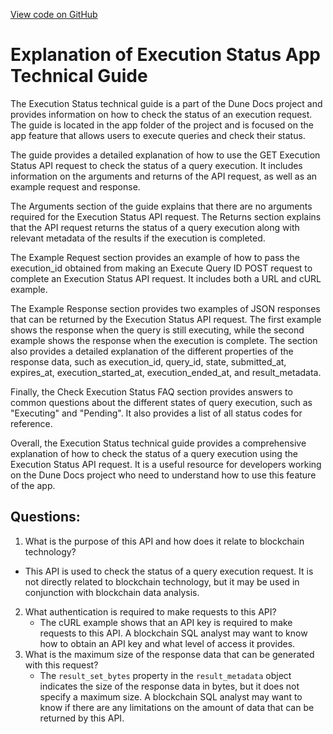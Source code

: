 [View code on GitHub](https://dune.com/docs/api/api-reference/execution-status.md)

# Explanation of Execution Status App Technical Guide

The Execution Status technical guide is a part of the Dune Docs project and provides information on how to check the status of an execution request. The guide is located in the app folder of the project and is focused on the app feature that allows users to execute queries and check their status. 

The guide provides a detailed explanation of how to use the GET Execution Status API request to check the status of a query execution. It includes information on the arguments and returns of the API request, as well as an example request and response. 

The Arguments section of the guide explains that there are no arguments required for the Execution Status API request. The Returns section explains that the API request returns the status of a query execution along with relevant metadata of the results if the execution is completed. 

The Example Request section provides an example of how to pass the execution_id obtained from making an Execute Query ID POST request to complete an Execution Status API request. It includes both a URL and cURL example. 

The Example Response section provides two examples of JSON responses that can be returned by the Execution Status API request. The first example shows the response when the query is still executing, while the second example shows the response when the execution is complete. The section also provides a detailed explanation of the different properties of the response data, such as execution_id, query_id, state, submitted_at, expires_at, execution_started_at, execution_ended_at, and result_metadata. 

Finally, the Check Execution Status FAQ section provides answers to common questions about the different states of query execution, such as "Executing" and "Pending". It also provides a list of all status codes for reference. 

Overall, the Execution Status technical guide provides a comprehensive explanation of how to check the status of a query execution using the Execution Status API request. It is a useful resource for developers working on the Dune Docs project who need to understand how to use this feature of the app.
## Questions: 
 1. What is the purpose of this API and how does it relate to blockchain technology?
   - This API is used to check the status of a query execution request. It is not directly related to blockchain technology, but it may be used in conjunction with blockchain data analysis.
2. What authentication is required to make requests to this API?
   - The cURL example shows that an API key is required to make requests to this API. A blockchain SQL analyst may want to know how to obtain an API key and what level of access it provides.
3. What is the maximum size of the response data that can be generated with this request?
   - The `result_set_bytes` property in the `result_metadata` object indicates the size of the response data in bytes, but it does not specify a maximum size. A blockchain SQL analyst may want to know if there are any limitations on the amount of data that can be returned by this API.
